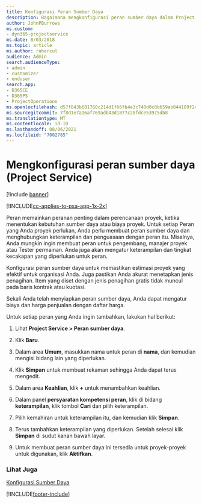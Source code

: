 ```yaml
---
title: Konfigurasi Peran Sumber Daya
description: Bagaimana mengkonfigurasi peran sumber daya dalam Project Service
author: JohnPBurrows
ms.custom:
- dyn365-projectservice
ms.date: 8/03/2018
ms.topic: article
ms.author: ruhercul
audience: Admin
search.audienceType:
- admin
- customizer
- enduser
search.app:
- D365CE
- D365PS
- ProjectOperations
ms.openlocfilehash: d57f843b681760c214d1f66fb4e3c748d0c8b659ab844189f24c682f42d309f0
ms.sourcegitcommit: 7f8d1e7a16af769adb43d1877c28fdce53975db8
ms.translationtype: MT
ms.contentlocale: id-ID
ms.lasthandoff: 08/06/2021
ms.locfileid: "7002785"
---
```

# <a name="configure-resource-roles-project-service"></a>Mengkonfigurasi peran sumber daya (Project Service)

[!include [banner](../includes/psa-now-project-operations.md)]

[!INCLUDE[cc-applies-to-psa-app-1x-2x](../includes/cc-applies-to-psa-app-1x-2x.md)]

Peran memainkan peranan penting dalam perencanaan proyek, ketika menentukan kebutuhan sumber daya atau biaya proyek. Untuk setiap Peran yang Anda proyek perlukan, Anda perlu membuat peran sumber daya dan menghubungkan keterampilan dan penguasaan dengan peran itu. Misalnya, Anda mungkin ingin membuat peran untuk pengembang, manajer proyek atau Tester permainan. Anda juga akan mengatur keterampilan dan tingkat kecakapan yang diperlukan untuk peran.  
  
 Konfigurasi peran sumber daya untuk memastikan estimasi proyek yang efektif untuk organisasi Anda.  Juga pastikan Anda akurat menetapkan jenis penagihan. Item yang diset dengan jenis penagihan gratis tidak muncul pada baris kontrak atau kuotasi.  
  
 Sekali Anda telah menyiapkan peran sumber daya, Anda dapat mengatur biaya dan harga penjualan dengan daftar harga.  
  
 Untuk setiap peran yang Anda ingin tambahkan, lakukan hal berikut:  
  
1.  Lihat **Project Service > Peran sumber daya**.  
  
2.  Klik **Baru**.  
  
3.  Dalam area **Umum**, masukkan nama untuk peran di **nama**, dan kemudian mengisi bidang lain yang diperlukan.  
  
4.  Klik **Simpan** untuk membuat rekaman sehingga Anda dapat terus mengedit.  
  
5.  Dalam area **Keahlian**, klik **+** untuk menambahkan keahlian.  
  
6.  Dalam panel **persyaratan kompetensi peran**, klik di bidang **keterampilan**, klik tombol **Cari** dan pilih keterampilan.  
  
7.  Pilih kemahiran untuk keterampilan itu, dan kemudian klik **Simpan**.  
  
8.  Terus tambahkan keterampilan yang diperlukan. Setelah selesai klik **Simpan** di sudut kanan bawah layar.  
  
9. Untuk membuat peran sumber daya ini tersedia untuk proyek-proyek untuk digunakan, klik **Aktifkan**.  
  
### <a name="see-also"></a>Lihat Juga  
 [Konfigurasi Sumber Daya](../psa/set-up-resources.md)


[!INCLUDE[footer-include](../includes/footer-banner.md)]